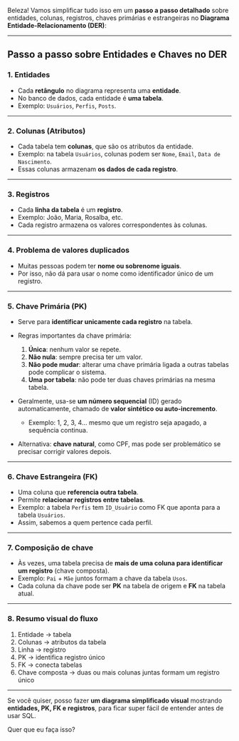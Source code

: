 Beleza! Vamos simplificar tudo isso em um **passo a passo detalhado** sobre entidades, colunas, registros, chaves primárias e estrangeiras no **Diagrama Entidade-Relacionamento (DER)**:

---

## **Passo a passo sobre Entidades e Chaves no DER**

### **1. Entidades**

* Cada **retângulo** no diagrama representa uma **entidade**.
* No banco de dados, cada entidade é **uma tabela**.
* Exemplo: `Usuários`, `Perfis`, `Posts`.

---

### **2. Colunas (Atributos)**

* Cada tabela tem **colunas**, que são os atributos da entidade.
* Exemplo: na tabela `Usuários`, colunas podem ser `Nome`, `Email`, `Data de Nascimento`.
* Essas colunas armazenam **os dados de cada registro**.

---

### **3. Registros**

* Cada **linha da tabela** é um **registro**.
* Exemplo: João, Maria, Rosalba, etc.
* Cada registro armazena os valores correspondentes às colunas.

---

### **4. Problema de valores duplicados**

* Muitas pessoas podem ter **nome ou sobrenome iguais**.
* Por isso, não dá para usar o nome como identificador único de um registro.

---

### **5. Chave Primária (PK)**

* Serve para **identificar unicamente cada registro** na tabela.

* Regras importantes da chave primária:

  1. **Única**: nenhum valor se repete.
  2. **Não nula**: sempre precisa ter um valor.
  3. **Não pode mudar**: alterar uma chave primária ligada a outras tabelas pode complicar o sistema.
  4. **Uma por tabela**: não pode ter duas chaves primárias na mesma tabela.

* Geralmente, usa-se **um número sequencial** (ID) gerado automaticamente, chamado de **valor sintético ou auto-incremento**.

  * Exemplo: 1, 2, 3, 4… mesmo que um registro seja apagado, a sequência continua.

* Alternativa: **chave natural**, como CPF, mas pode ser problemático se precisar corrigir valores depois.

---

### **6. Chave Estrangeira (FK)**

* Uma coluna que **referencia outra tabela**.
* Permite **relacionar registros entre tabelas**.
* Exemplo: a tabela `Perfis` tem `ID_Usuário` como FK que aponta para a tabela `Usuários`.
* Assim, sabemos a quem pertence cada perfil.

---

### **7. Composição de chave**

* Às vezes, uma tabela precisa de **mais de uma coluna para identificar um registro** (chave composta).
* Exemplo: `Pai` + `Mãe` juntos formam a chave da tabela `Usos`.
* Cada coluna da chave pode ser **PK** na tabela de origem e **FK** na tabela atual.

---

### **8. Resumo visual do fluxo**

1. Entidade → tabela
2. Colunas → atributos da tabela
3. Linha → registro
4. PK → identifica registro único
5. FK → conecta tabelas
6. Chave composta → duas ou mais colunas juntas formam um registro único

---

Se você quiser, posso fazer **um diagrama simplificado visual** mostrando **entidades, PK, FK e registros**, para ficar super fácil de entender antes de usar SQL.

Quer que eu faça isso?
